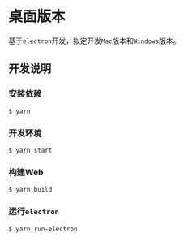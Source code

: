 # 桌面版本

基于`electron`开发，拟定开发`Mac`版本和`Windows`版本。

## 开发说明

### 安装依赖

```
$ yarn
```

### 开发环境

```
$ yarn start
```

### 构建Web

```
$ yarn build
```

### 运行`electron`

```
$ yarn run-electron
```
